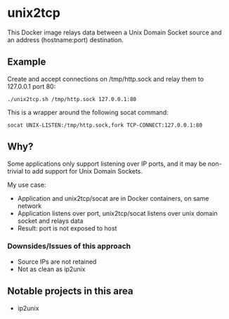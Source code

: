 # unix2tcp
This Docker image relays data between a Unix Domain Socket source and an address (hostname:port) destination.

## Example
Create and accept connections on /tmp/http.sock and relay them to 127.0.0.1 port 80:
```
./unix2tcp.sh /tmp/http.sock 127.0.0.1:80
```

This is a wrapper around the following socat command:
```
socat UNIX-LISTEN:/tmp/http.sock,fork TCP-CONNECT:127.0.0.1:80
```

## Why?
Some applications only support listening over IP ports, and it may be non-trivial to add support for Unix Domain Sockets.

My use case:
- Application and unix2tcp/socat are in Docker containers, on same network
- Application listens over port, unix2tcp/socat listens over unix domain socket and relays data
- Result: port is not exposed to host

### Downsides/Issues of this approach
- Source IPs are not retained
- Not as clean as ip2unix

## Notable projects in this area
- ip2unix
